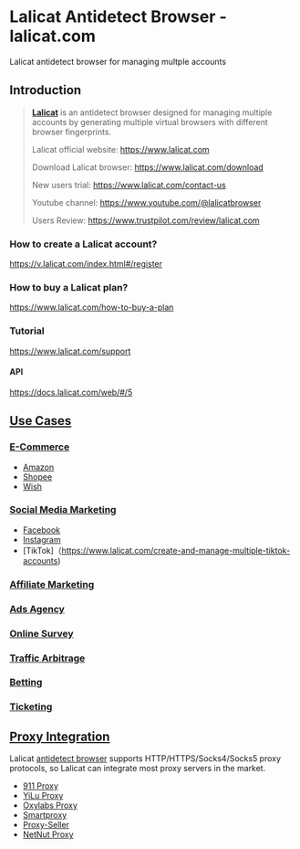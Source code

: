 # Lalicat Antidetect Browser - lalicat.com
Lalicat antidetect browser for managing multple accounts
## Introduction ##
> **[Lalicat](https://www.lalicat.com)** is an antidetect browser designed for managing multiple accounts by generating multiple virtual browsers with different browser fingerprints.
> 
> Lalicat official website: https://www.lalicat.com
> 
> Download Lalicat browser: https://www.lalicat.com/download
> 
> New users trial: https://www.lalicat.com/contact-us
> 
> Youtube channel: https://www.youtube.com/@lalicatbrowser
> 
> Users Review: https://www.trustpilot.com/review/lalicat.com

### How to create a Lalicat account? ###
https://v.lalicat.com/index.html#/register

### How to buy a Lalicat plan? ###
https://www.lalicat.com/how-to-buy-a-plan

### Tutorial ###
https://www.lalicat.com/support
#### API ####
https://docs.lalicat.com/web/#/5

## [Use Cases](https://www.lalicat.com/use-cases) ##
### [E-Commerce](https://www.lalicat.com/e-commerce) ###
- [Amazon](https://www.lalicat.com/efficient-amazon-review-method-managing-multi-accounts)
- [Shopee](https://www.lalicat.com/manage-multiple-shopee-seller-accounts)
- [Wish](https://www.lalicat.com/prevent-wish-seller-multiple-accounts-being-associated)
### [Social Media Marketing](https://www.lalicat.com/social-media-marketing) ###
- [Facebook](https://www.lalicat.com/create-multiple-facebook-accounts-without-phone-verification)
- [Instagram](https://www.lalicat.com/how-to-create-multiple-instagram-accounts-and-manage-them)
- [TikTok]（https://www.lalicat.com/create-and-manage-multiple-tiktok-accounts)
### [Affiliate Marketing](https://www.lalicat.com/affiliate-marketing) ###
### [Ads Agency](https://www.lalicat.com/ads-agency) ###
### [Online Survey](https://www.lalicat.com/online-survey) ###
### [Traffic Arbitrage](https://www.lalicat.com/traffic-arbitrage) ###
### [Betting](https://www.lalicat.com/betting) ###
### [Ticketing](https://www.lalicat.com/ticketing) ###

## [Proxy Integration](https://www.lalicat.com/proxy-setting) ##
Lalicat [antidetect browser](https://www.lalicat.com) supports HTTP/HTTPS/Socks4/Socks5 proxy protocols, so Lalicat can integrate most proxy servers in the market.
- [911 Proxy](https://www.lalicat.com/911-socks5-proxy)
- [YiLu Proxy](https://www.lalicat.com/yilus5-proxy)
- [Oxylabs Proxy](https://www.lalicat.com/lalicat-browser-integrate-with-oxylabs-proxy)
- [Smartproxy](https://www.lalicat.com/how-to-use-smart-proxy-in-lalicat)
- [Proxy-Seller](https://www.lalicat.com/proxy-seller)
- [NetNut Proxy](https://www.lalicat.com/netnut-proxy)



